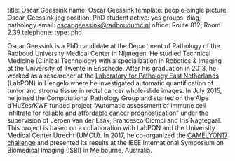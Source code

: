 title: Oscar Geessink
name: Oscar Geessink
template: people-single
picture: Oscar_Geessink.jpg
position: PhD student
active: yes
groups: diag, pathology
email: oscar.geessink@radboudumc.nl
office: Route 812, Room 2.39
telephone:
type: phd

Oscar Geessink is a PhD candidate at the Department of Pathology of the Radboud University Medical Center in Nijmegen. He studied Technical Medicine (Clinical Technology) with a specialization in Robotics & Imaging at the University of Twente in Enschede. After his graduation in 2013, he worked as a researcher at the <a href="https://www.labpon.nl/">Laboratory for Pathology East Netherlands</a> (LabPON) in Hengelo where he investigated automatic quantification of tumor and stroma tissue in rectal cancer whole-slide images. In July 2015, he joined the Computational Pathology Group and started on the Alpe d’HuZes/KWF funded project “Automatic assessment of immune cell infiltrate for reliable and affordable cancer prognostication” under the supervision of Jeroen van der Laak, Francesco Ciompi and Iris Nagtegaal. This project is based on a collaboration with LabPON and the University Medical Center Utrecht (UMCU). In 2017, he co-organized the <a href="https://camelyon17.grand-challenge.org/">CAMELYON17 challenge</a> and presented its results at the IEEE International Symposium on Biomedical Imaging (ISBI) in Melbourne, Australia.
